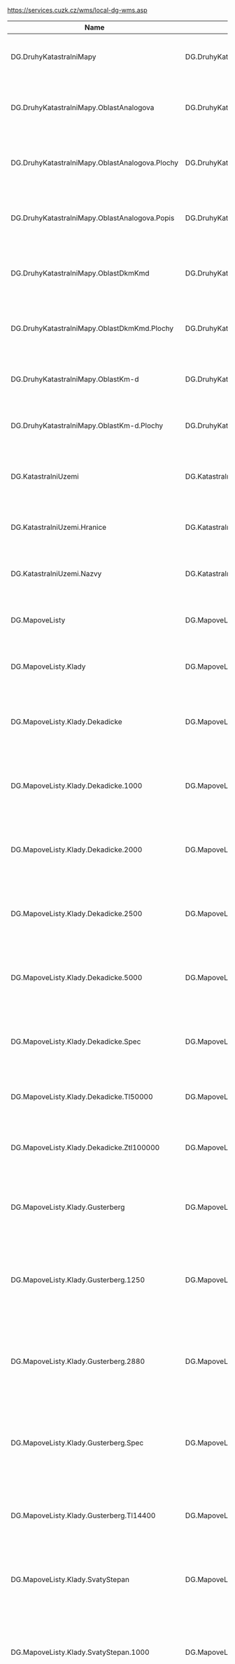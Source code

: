 https://services.cuzk.cz/wms/local-dg-wms.asp

|Name|Title|Abstract|
|--|--|--|
|DG.DruhyKatastralniMapy|DG.DruhyKatastralniMapy|Vrstva zobrazující druhy katastrálních map|
|DG.DruhyKatastralniMapy.OblastAnalogova|DG.DruhyKatastralniMapy.OblastAnalogova|Vrstva zobrazující oblasti s analogovou katastrální mapou|
|DG.DruhyKatastralniMapy.OblastAnalogova.Plochy|DG.DruhyKatastralniMapy.OblastAnalogova.Plochy|Vrstva zobrazující plochy oblastí s analogovou katastrální mapou|
|DG.DruhyKatastralniMapy.OblastAnalogova.Popis|DG.DruhyKatastralniMapy.OblastAnalogova.Popis|Vrstva zobrazující popis oblastí s analogovou katastrální mapou|
|DG.DruhyKatastralniMapy.OblastDkmKmd|DG.DruhyKatastralniMapy.OblastDkmKmd|Vrstva zobrazující oblasti s katastrální mapou DKM nebo KMD|
|DG.DruhyKatastralniMapy.OblastDkmKmd.Plochy|DG.DruhyKatastralniMapy.OblastDkmKmd.Plochy|Vrstva zobrazující plochy oblastí s katastrální mapou DKM nebo KMD|
|DG.DruhyKatastralniMapy.OblastKm-d|DG.DruhyKatastralniMapy.OblastKm-d|Vrstva zobrazující oblasti s katastrální mapou KM-D|
|DG.DruhyKatastralniMapy.OblastKm-d.Plochy|DG.DruhyKatastralniMapy.OblastKm-d.Plochy|Vrstva zobrazující plochy oblastí s katastrální mapou KM-D|
|DG.KatastralniUzemi|DG.KatastralniUzemi|Vrstva zobrazující hranice a popisy katastrálních území|
|DG.KatastralniUzemi.Hranice|DG.KatastralniUzemi.Hranice|Vrstva zobrazující hranice katastrálních území|
|DG.KatastralniUzemi.Nazvy|DG.KatastralniUzemi.Nazvy|Vrstva zobrazující popisy katastrálních území|
|DG.MapoveListy|DG.MapoveListy|Vrstva zobrazující klady mapových listů|
|DG.MapoveListy.Klady|DG.MapoveListy.Klady|Vrstva zobrazující klady mapových listů|
|DG.MapoveListy.Klady.Dekadicke|DG.MapoveListy.Klady.Dekadicke|Vrstva zobrazující klady mapových listů map v dekadických měřítkách|
|DG.MapoveListy.Klady.Dekadicke.1000|DG.MapoveListy.Klady.Dekadicke.1000|Vrstva zobrazující klady mapových listů mapy v měřítku 1:1000|
|DG.MapoveListy.Klady.Dekadicke.2000|DG.MapoveListy.Klady.Dekadicke.2000|Vrstva zobrazující klady mapových listů mapy v měřítku 1:2000|
|DG.MapoveListy.Klady.Dekadicke.2500|DG.MapoveListy.Klady.Dekadicke.2500|Vrstva zobrazující klady mapových listů mapy v měřítku 1:2500|
|DG.MapoveListy.Klady.Dekadicke.5000|DG.MapoveListy.Klady.Dekadicke.5000|Vrstva zobrazující klady mapových listů mapy v měřítku 1:5000|
|DG.MapoveListy.Klady.Dekadicke.Spec|DG.MapoveListy.Klady.Dekadicke.Spec|Vrstva zobrazující klady mapových listů ve speciálním kladu|
|DG.MapoveListy.Klady.Dekadicke.Tl50000|DG.MapoveListy.Klady.Dekadicke.Tl50000|Vrstva zobrazující klady triangulačních listů|
|DG.MapoveListy.Klady.Dekadicke.Ztl100000|DG.MapoveListy.Klady.Dekadicke.Ztl100000|Vrstva zobrazující klady základních triangulačních listů|
|DG.MapoveListy.Klady.Gusterberg|DG.MapoveListy.Klady.Gusterberg|Vrstva zobrazující klady mapových listů map v systému Gusterberg|
|DG.MapoveListy.Klady.Gusterberg.1250|DG.MapoveListy.Klady.Gusterberg.1250|Vrstva zobrazující klady mapových listů map v systému Gusterberg v měřítku 1:1250|
|DG.MapoveListy.Klady.Gusterberg.2880|DG.MapoveListy.Klady.Gusterberg.2880|Vrstva zobrazující klady mapových listů map v systému Gusterberg v měřítku 1:2880|
|DG.MapoveListy.Klady.Gusterberg.Spec|DG.MapoveListy.Klady.Gusterberg.Spec|Vrstva zobrazující klady mapových listů map v systému Gusterberg ve speciálních kladech|
|DG.MapoveListy.Klady.Gusterberg.Tl14400|DG.MapoveListy.Klady.Gusterberg.Tl14400|Vrstva zobrazující klady triangulačních listů v systému Gusterberg|
|DG.MapoveListy.Klady.SvatyStepan|DG.MapoveListy.Klady.SvatyStepan|Vrstva zobrazující klady triangulačních listů v systému Svatý Štěpán|
|DG.MapoveListy.Klady.SvatyStepan.1000|DG.MapoveListy.Klady.SvatyStepan.1000|Vrstva zobrazující klady triangulačních listů v systému Svatý Štěpán v měřítku 1:1000|
|DG.MapoveListy.Klady.SvatyStepan.1250|DG.MapoveListy.Klady.SvatyStepan.1250|Vrstva zobrazující klady triangulačních listů v systému Svatý Štěpán v měřítku 1:1250|
|DG.MapoveListy.Klady.SvatyStepan.1440|DG.MapoveListy.Klady.SvatyStepan.1440|Vrstva zobrazující klady triangulačních listů v systému Svatý Štěpán v měřítku 1:1440|
|DG.MapoveListy.Klady.SvatyStepan.2500|DG.MapoveListy.Klady.SvatyStepan.2500|Vrstva zobrazující klady triangulačních listů v systému Svatý Štěpán v měřítku 1:2500|
|DG.MapoveListy.Klady.SvatyStepan.2880|DG.MapoveListy.Klady.SvatyStepan.2880|Vrstva zobrazující klady triangulačních listů v systému Svatý Štěpán v měřítku 1:2880|
|DG.MapoveListy.Klady.SvatyStepan.Spec|DG.MapoveListy.Klady.SvatyStepan.Spec|Vrstva zobrazující klady mapových listů map v systému Svatý Štěpán ve speciálních kladech|
|DG.MapoveListy.Klady.SvatyStepan.Tl14400|DG.MapoveListy.Klady.SvatyStepan.Tl14400|Vrstva zobrazující klady triangulačních listů v systému Svatý Štěpán|
|DG.MapoveListy.Platne|DG.MapoveListy.Platne|Vrstva zobrazující platné klady mapových listů|
|DG.MapoveListy.Platne.Dekadicke|DG.MapoveListy.Platne.Dekadicke|Vrstva zobrazující platné klady mapových listů map v dekadických měřítkách|
|DG.MapoveListy.Platne.Dekadicke.1000|DG.MapoveListy.Platne.Dekadicke.1000|Vrstva zobrazující platné klady mapových listů mapy v měřítku 1:1000|
|DG.MapoveListy.Platne.Dekadicke.2000|DG.MapoveListy.Platne.Dekadicke.2000|Vrstva zobrazující platné klady mapových listů mapy v měřítku 1:2000|
|DG.MapoveListy.Platne.Dekadicke.2500|DG.MapoveListy.Platne.Dekadicke.2500|Vrstva zobrazující platné klady mapových listů mapy v měřítku 1:2500|
|DG.MapoveListy.Platne.Dekadicke.5000|DG.MapoveListy.Platne.Dekadicke.5000|Vrstva zobrazující platné klady mapových listů mapy v měřítku 1:5000|
|DG.MapoveListy.Platne.Dekadicke.Spec|DG.MapoveListy.Platne.Dekadicke.Spec|Vrstva zobrazující platné klady mapových listů ve speciálním kladu|
|DG.MapoveListy.Platne.Dekadicke.Tl50000|DG.MapoveListy.Platne.Dekadicke.Tl50000|Vrstva zobrazující platné klady triangulačních listů|
|DG.MapoveListy.Platne.Dekadicke.Ztl100000|DG.MapoveListy.Platne.Dekadicke.Ztl100000|Vrstva zobrazující platné klady základních triangulačních listů|
|DG.MapoveListy.Platne.Gusterberg|DG.MapoveListy.Platne.Gusterberg|Vrstva zobrazující platné klady mapových listů map v systému Gusterberg|
|DG.MapoveListy.Platne.Gusterberg.1250|DG.MapoveListy.Platne.Gusterberg.1250|Vrstva zobrazující platné klady mapových listů map v systému Gusterberg v měřítku 1:1250|
|DG.MapoveListy.Platne.Gusterberg.2880|DG.MapoveListy.Platne.Gusterberg.2880|Vrstva zobrazující platné klady mapových listů map v systému Gusterberg v měřítku 1:2880|
|DG.MapoveListy.Platne.Gusterberg.Spec|DG.MapoveListy.Platne.Gusterberg.Spec|Vrstva zobrazující platné klady mapových listů map v systému Gusterberg ve speciálních kladech|
|DG.MapoveListy.Platne.Gusterberg.Tl14400|DG.MapoveListy.Platne.Gusterberg.Tl14400|Vrstva zobrazující platné klady triangulačních listů v systému Gusterberg|
|DG.MapoveListy.Platne.SvatyStepan|DG.MapoveListy.Platne.SvatyStepan|Vrstva zobrazující platné klady triangulačních listů v systému Svatý Štěpán|
|DG.MapoveListy.Platne.SvatyStepan.1000|DG.MapoveListy.Platne.SvatyStepan.1000|Vrstva zobrazující platné klady triangulačních listů v systému Svatý Štěpán v měřítku 1:1000|
|DG.MapoveListy.Platne.SvatyStepan.1250|DG.MapoveListy.Platne.SvatyStepan.1250|Vrstva zobrazující platné klady triangulačních listů v systému Svatý Štěpán v měřítku 1:1250|
|DG.MapoveListy.Platne.SvatyStepan.1440|DG.MapoveListy.Platne.SvatyStepan.1440|Vrstva zobrazující platné klady triangulačních listů v systému Svatý Štěpán v měřítku 1:1440|
|DG.MapoveListy.Platne.SvatyStepan.2500|DG.MapoveListy.Platne.SvatyStepan.2500|Vrstva zobrazující platné klady triangulačních listů v systému Svatý Štěpán v měřítku 1:2500|
|DG.MapoveListy.Platne.SvatyStepan.2880|DG.MapoveListy.Platne.SvatyStepan.2880|Vrstva zobrazující platné klady triangulačních listů v systému Svatý Štěpán v měřítku 1:2880|
|DG.MapoveListy.Platne.SvatyStepan.Spec|DG.MapoveListy.Platne.SvatyStepan.Spec|Vrstva zobrazující platné klady mapových listů map v systému Svatý Štěpán ve speciálních kladech|
|DG.MapoveListy.Platne.SvatyStepan.Tl14400|DG.MapoveListy.Platne.SvatyStepan.Tl14400|Vrstva zobrazující platné klady triangulačních listů v systému Svatý Štěpán|
|DG.ZvyrazneniKu|DG.ZvyrazneniKu|Vrstva zobrazující zvýraznění k. ú.|
|DG.ZvyrazneniKu.KuOmpv|DG.ZvyrazneniKu.KuOmpv|Vrstva zobrazující zvýraznění k. ú. s existencí orientační mapy parcel ve vektorové podobě a to buď na čísti území k.ú. nebo na celém území k.ú.|
|DG.ZvyrazneniKu.ParcelyEn|DG.ZvyrazneniKu.ParcelyEn|Vrstva zobrazující zvýraznění k. ú., kde existují parcely z Evidence nemovitostí.|
|DG.ZvyrazneniKu.ParcelyGp|DG.ZvyrazneniKu.ParcelyGp|Vrstva zobrazující zvýraznění k. ú., kde existují parcely z grafických přídělů.|
|DG.ZvyrazneniKu.ParcelyPk|DG.ZvyrazneniKu.ParcelyPk|Vrstva zobrazující zvýraznění k. ú., kde existují parcely z Pozemkového katastru.|
|DG.ZvyrazneniKu.ParcelyZe|DG.ZvyrazneniKu.ParcelyZe|Vrstva zobrazující zvýraznění k. ú., kde existují parcely ze Zjednodušené evidence.|
|DG.ZvyrazneniKu.PlanDigitalizace|DG.ZvyrazneniKu.PlanDigitalizace|Vrstva zobrazující plán digitalizace|
|DG.ZvyrazneniKu.StavADokonceniDigitalizace|DG.ZvyrazneniKu.StavADokonceniDigitalizace|Vrstva zobrazující stav a dokončení digitalizace|
|DG.ZvyrazneniKu.StavDigitalizace|DG.ZvyrazneniKu.StavDigitalizace|Vrstva zobrazující stav digitalizace|
|00.OverviewMap|Overview Map|Layer contains overview map of the Czech Republic|
